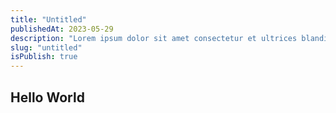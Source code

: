 ```yaml
---
title: "Untitled"
publishedAt: 2023-05-29
description: "Lorem ipsum dolor sit amet consectetur et ultrices blandit neque ege"
slug: "untitled"
isPublish: true
---
```


## Hello World

